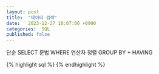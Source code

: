 ```yaml
---
layout: post
title:  "데이터 검색"
date:   2023-12-27 10:07:00 +0900
categories:  SQL
published: false
---
```


단순 SELECT 문법
WHERE
연산자
정렬
GROUP BY + HAVING

{% highlight sql %}
{% endhighlight %}